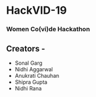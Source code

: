 # HackVID-19
### Women Co(vi)de Hackathon 

## Creators -
* Sonal Garg
* Nidhi Aggarwal
* Anukrati Chauhan
* Shipra Gupta
* Nidhi Rana
